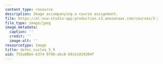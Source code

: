 ```yaml
---
content_type: resource
description: Image accompanying a course assignment.
file: https://ol-ocw-studio-app-production.s3.amazonaws.com/courses/3-22-mechanical-behavior-of-materials-spring-2008/755a08beb3749790abc8b9cb1829394f_defec_nuclea_5_9.jpg
file_type: image/jpeg
image_metadata:
  caption: ''
  credit: ''
  image-alt: ''
resourcetype: Image
title: defec_nuclea_5_9
uid: 755a08be-b374-9790-abc8-b9cb1829394f
---
```

